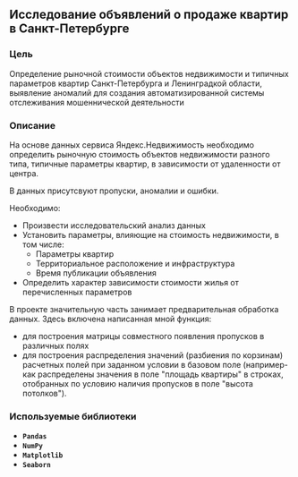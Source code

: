 ## Исследование объявлений о продаже квартир в Санкт-Петербурге

### Цель

Определение рыночной стоимости объектов недвижимости и типичных параметров квартир Санкт-Петербурга и Ленинградкой области, выявление аномалий для создания автоматизированной системы отслеживания мошеннической деятельности

### Описание

На основе данных сервиса Яндекс.Недвижимость необходимо определить рыночную стоимость объектов недвижимости разного типа, типичные параметры квартир, в зависимости от удаленности от центра. 

В данных присутсвуют пропуски, аномалии и ошибки. 

Необходимо:
- Произвести исследовательский анализ данных
- Установить параметры, влияющие на стоимость недвижимости, в том числе:
   - Параметры квартир
   - Территориальное расположение и инфраструктура
   - Время публикации объявления
- Определить характер зависимости стоимости жилья от перечисленных параметров

В проекте значительную часть занимает предварительная обработка данных. Здесь включена написанная мной функция:
- для построения матрицы совместного появления пропусков в различных полях
- для построения распределения значений (разбиения по корзинам) расчетных полей при заданном условии в базовом поле (например- как распределены значения в поле "площадь квартиры" в строках, отобранных по условию наличия пропусков в поле "высота потолков").

### Используемые библиотеки
- **`Pandas`**
- **`NumPy`**
- **`Matplotlib`**
- **`Seaborn`**

